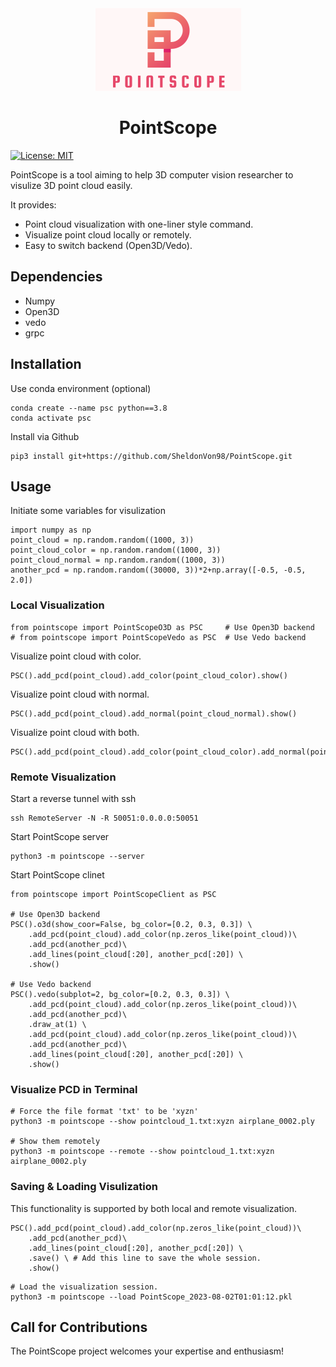 <div align="center">
    <img src="assets/logo.png" alt="logo">
    <h1>PointScope</h1>
</div>

[![License: MIT](https://img.shields.io/badge/License-MIT-yellow.svg)](https://opensource.org/licenses/MIT)

PointScope is a tool aiming to help 3D computer vision researcher to visulize 3D point cloud easily. 

It provides:
- Point cloud visualization with one-liner style command.
- Visualize point cloud locally or remotely.
- Easy to switch backend (Open3D/Vedo).


## Dependencies
* Numpy 
* Open3D
* vedo
* grpc

## Installation
Use conda environment (optional)
```
conda create --name psc python==3.8
conda activate psc
```
Install via Github
```
pip3 install git+https://github.com/SheldonVon98/PointScope.git
```

## Usage
Initiate some variables for visulization
```
import numpy as np
point_cloud = np.random.random((1000, 3))
point_cloud_color = np.random.random((1000, 3))
point_cloud_normal = np.random.random((1000, 3))
another_pcd = np.random.random((30000, 3))*2+np.array([-0.5, -0.5, 2.0])
```
### Local Visualization
```
from pointscope import PointScopeO3D as PSC     # Use Open3D backend
# from pointscope import PointScopeVedo as PSC  # Use Vedo backend
```
Visualize point cloud with color.
```
PSC().add_pcd(point_cloud).add_color(point_cloud_color).show() 
```
Visualize point cloud with normal.
```
PSC().add_pcd(point_cloud).add_normal(point_cloud_normal).show() 
```
Visualize point cloud with both.
```
PSC().add_pcd(point_cloud).add_color(point_cloud_color).add_normal(point_cloud_normal).show() 
```

### Remote Visualization
Start a reverse tunnel with ssh
```
ssh RemoteServer -N -R 50051:0.0.0.0:50051
```
Start PointScope server
```
python3 -m pointscope --server
```
Start PointScope clinet
```
from pointscope import PointScopeClient as PSC

# Use Open3D backend
PSC().o3d(show_coor=False, bg_color=[0.2, 0.3, 0.3]) \
    .add_pcd(point_cloud).add_color(np.zeros_like(point_cloud))\
    .add_pcd(another_pcd)\
    .add_lines(point_cloud[:20], another_pcd[:20]) \
    .show()

# Use Vedo backend
PSC().vedo(subplot=2, bg_color=[0.2, 0.3, 0.3]) \
    .add_pcd(point_cloud).add_color(np.zeros_like(point_cloud))\
    .add_pcd(another_pcd)\
    .draw_at(1) \
    .add_pcd(point_cloud).add_color(np.zeros_like(point_cloud))\
    .add_pcd(another_pcd)\
    .add_lines(point_cloud[:20], another_pcd[:20]) \
    .show()
```

### Visualize PCD in Terminal 
```
# Force the file format 'txt' to be 'xyzn' 
python3 -m pointscope --show pointcloud_1.txt:xyzn airplane_0002.ply

# Show them remotely
python3 -m pointscope --remote --show pointcloud_1.txt:xyzn airplane_0002.ply
```

### Saving & Loading Visulization
This functionality is supported by both local and remote visualization.
```
PSC().add_pcd(point_cloud).add_color(np.zeros_like(point_cloud))\
    .add_pcd(another_pcd)\
    .add_lines(point_cloud[:20], another_pcd[:20]) \
    .save() \ # Add this line to save the whole session.
    .show()
```
```
# Load the visualization session.
python3 -m pointscope --load PointScope_2023-08-02T01:01:12.pkl
```



## Call for Contributions
The PointScope project welcomes your expertise and enthusiasm!
